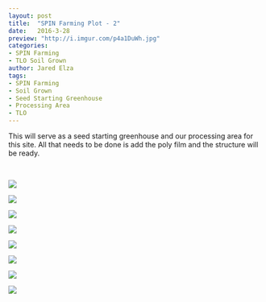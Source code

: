 ```yaml
---
layout: post
title:  "SPIN Farming Plot - 2"
date:   2016-3-28
preview: "http://i.imgur.com/p4a1DuWh.jpg"
categories:
- SPIN Farming
- TLO Soil Grown
author: Jared Elza
tags: 
- SPIN Farming
- Soil Grown
- Seed Starting Greenhouse 
- Processing Area
- TLO
---
```

This will serve as a seed starting greenhouse and our processing area for this site. All that needs to be done is add the poly film and the structure will be ready. 

<br>

[![](http://i.imgur.com/NvQBlqDh.jpg)](http://i.imgur.com/NvQBlqD.jpg)

[![](http://i.imgur.com/Mh9OYHth.jpg)](http://i.imgur.com/Mh9OYHt.jpg)

[![](http://i.imgur.com/7gKdVHCh.jpg)](http://i.imgur.com/7gKdVHC.jpg)

[![](http://i.imgur.com/M8CgE1Ph.jpg)](http://i.imgur.com/M8CgE1P.jpg)

[![](http://i.imgur.com/Tj2vpr6h.jpg)](http://i.imgur.com/Tj2vpr6.jpg)

[![](http://i.imgur.com/Cf9rDdUh.jpg)](http://i.imgur.com/Cf9rDdU.jpg)

[![](http://i.imgur.com/cVUEbx2h.jpg)](http://i.imgur.com/cVUEbx2.jpg)

[![](http://i.imgur.com/p4a1DuWh.jpg)](http://i.imgur.com/p4a1DuW.jpg)